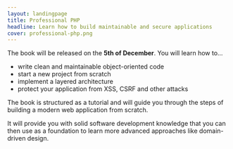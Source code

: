 ```yaml
---
layout: landingpage
title: Professional PHP
headline: Learn how to build maintainable and secure applications
cover: professional-php.png
---
```


The book will be released on the __5th of December__. You will learn how to...

- write clean and maintainable object-oriented code
- start a new project from scratch
- implement a layered architecture
- protect your application from XSS, CSRF and other attacks

The book is structured as a tutorial and will guide you through the steps of building a modern web application from scratch.

It will provide you with solid software development knowledge that you can then use as a foundation to learn more advanced approaches like domain-driven design.

